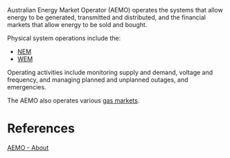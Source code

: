 Australian Energy Market Operator (AEMO) operates the systems that allow energy to be generated, transmitted and distributed, and the financial markets that allow energy to be sold and bought.

Physical system operations include the: 
- [NEM](NEM.md) 
- [WEM](WEM.md)

Operating activities include monitoring supply and demand, voltage and frequency, and managing planned and unplanned outages, and emergencies. 

The AEMO also operates various [gas markets](gas-markets.md).

# References
[AEMO - About](inbox/AEMO%20-%20About.md)

